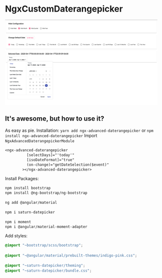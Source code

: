 # NgxCustomDaterangepicker

[![Material Advanced date range picker](screenshot.png)](https://stackblitz.com/github/naren7229/ngx-custom-daterangepicker)


## It's awesome, but how to use it?

As easy as pie.
Installation: `yarn add ngx-advanced-daterangepicker` or `npm install ngx-advanced-daterangepicker`
Import `NgxAdvancedDaterangepickerModule`
```
<ngx-advanced-daterangepicker
          [selectDays]="'today'"
          [isoDateFormat]="true"
          (on-change)="getDateSelection($event)"
        ></ngx-advanced-daterangepicker>
```

Install Packages:
```
npm install bootstrap
npm install @ng-bootstrap/ng-bootstrap

ng add @angular/material

npm i saturn-datepicker

npm i moment
npm i @angular/material-moment-adapter
```


Add styles:
```scss
@import "~bootstrap/scss/bootstrap";

@import "~@angular/material/prebuilt-themes/indigo-pink.css";

@import "~saturn-datepicker/theming";
@import "~saturn-datepicker/bundle.css";
```
